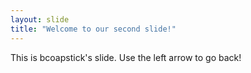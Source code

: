 ```yaml
---
layout: slide
title: "Welcome to our second slide!"
---
```

This is bcoapstick's slide.
Use the left arrow to go back!
